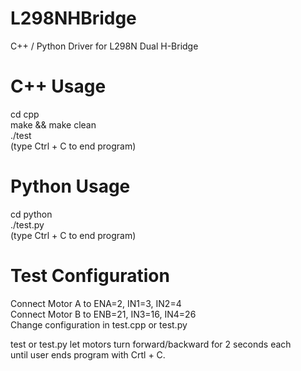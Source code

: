 # L298NHBridge  
C++ / Python Driver for L298N Dual H-Bridge  

# C++ Usage  
cd cpp  
make && make clean  
./test  
(type Ctrl + C to end program)  
  
# Python Usage   
cd python  
./test.py  
(type Ctrl + C to end program)  

# Test Configuration  
Connect Motor A to ENA=2, IN1=3, IN2=4  
Connect Motor B to ENB=21, IN3=16, IN4=26  
Change configuration in test.cpp or test.py  
  
test or test.py let motors turn forward/backward for 2 seconds each  
until user ends program with Crtl + C.
